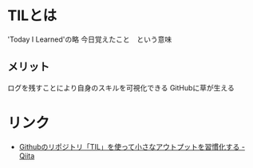 # TILとは
'Today I Learned'の略
今日覚えたこと　という意味

## メリット
ログを残すことにより自身のスキルを可視化できる
GitHubに草が生える

# リンク
* [Githubのリポジトリ「TIL」を使って小さなアウトプットを習慣化する - Qiita](https://qiita.com/nemui_/items/239335b4ed0c3c797add)
